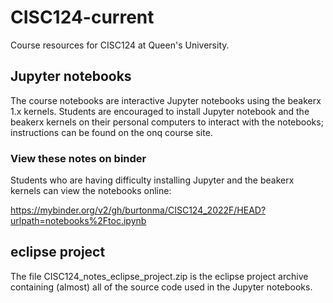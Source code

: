 # CISC124-current
Course resources for CISC124 at Queen's University.

## Jupyter notebooks

The course notebooks are interactive Jupyter notebooks using the beakerx 1.x kernels. Students are encouraged to install Jupyter notebook and the beakerx kernels on their personal computers to interact with the notebooks; instructions can be found on the onq course site.

### View these notes on binder

Students who are having difficulty installing Jupyter and the beakerx kernels can view the notebooks online:

https://mybinder.org/v2/gh/burtonma/CISC124_2022F/HEAD?urlpath=notebooks%2Ftoc.ipynb

## eclipse project

The file CISC124_notes_eclipse_project.zip is the eclipse project archive containing (almost) all of the source code used in the Jupyter notebooks.


